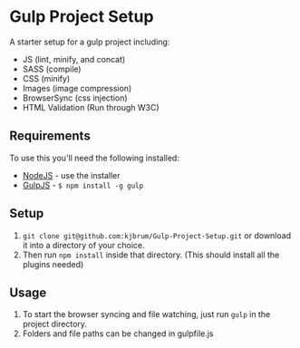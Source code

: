 Gulp Project Setup
=============================

A starter setup for a gulp project including:
+ JS (lint, minify, and concat)
+ SASS (compile)
+ CSS (minify)
+ Images (image compression)
+ BrowserSync (css injection)
+ HTML Validation (Run through W3C)

## Requirements

To use this you'll need the following installed:

+ [NodeJS](http://nodejs.org) - use the installer
+ [GulpJS](https://github.com/gulpjs/gulp) - `$ npm install -g gulp`

## Setup

1. `git clone git@github.com:kjbrum/Gulp-Project-Setup.git` or download it into a directory of your choice.
2. Then run `npm install` inside that directory. (This should install all the plugins needed)

## Usage

1. To start the browser syncing and file watching, just run `gulp` in the project directory.
2. Folders and file paths can be changed in gulpfile.js

